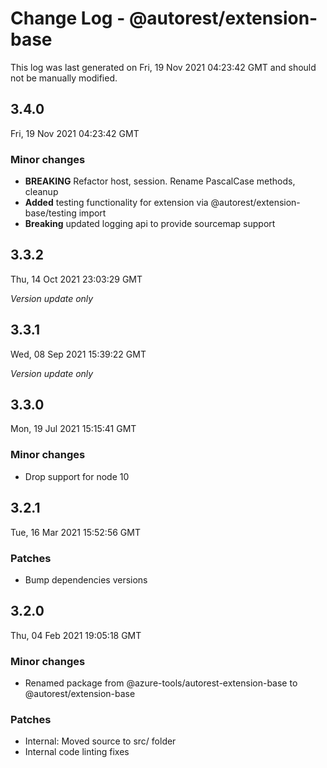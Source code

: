 # Change Log - @autorest/extension-base

This log was last generated on Fri, 19 Nov 2021 04:23:42 GMT and should not be manually modified.

## 3.4.0
Fri, 19 Nov 2021 04:23:42 GMT

### Minor changes

- **BREAKING** Refactor host, session. Rename PascalCase methods, cleanup
- **Added** testing functionality for extension via @autorest/extension-base/testing import
- **Breaking** updated logging api to provide sourcemap support 

## 3.3.2
Thu, 14 Oct 2021 23:03:29 GMT

_Version update only_

## 3.3.1
Wed, 08 Sep 2021 15:39:22 GMT

_Version update only_

## 3.3.0
Mon, 19 Jul 2021 15:15:41 GMT

### Minor changes

- Drop support for node 10

## 3.2.1
Tue, 16 Mar 2021 15:52:56 GMT

### Patches

- Bump dependencies versions

## 3.2.0
Thu, 04 Feb 2021 19:05:18 GMT

### Minor changes

- Renamed package from @azure-tools/autorest-extension-base to @autorest/extension-base

### Patches

- Internal: Moved source to src/ folder
- Internal code linting fixes

